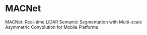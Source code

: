 # MACNet
MACNet: Real-time LiDAR Semantic Segmentation with Multi-scale Asymmetric Convolution for Mobile Platforms
